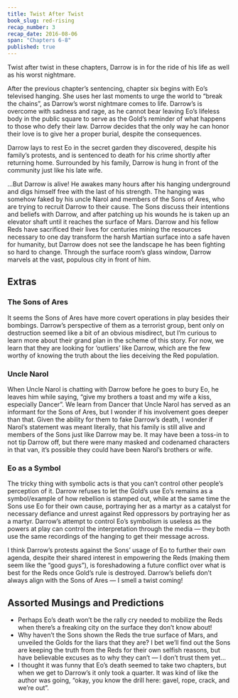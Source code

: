 ```yaml
---
title: Twist After Twist
book_slug: red-rising
recap_number: 3
recap_date: 2016-08-06
span: "Chapters 6-8"
published: true
---
```

Twist after twist in these chapters, Darrow is in for the ride of his life as well as his worst nightmare. 

After the previous chapter’s sentencing, chapter six begins with Eo’s televised hanging. She uses her last moments to urge the world to “break the chains”, as Darrow’s worst nightmare comes to life. Darrow’s is overcome with sadness and rage, as he cannot bear leaving Eo’s lifeless body in the public square to serve as the Gold’s reminder of what happens to those who defy their law. Darrow decides that the only way he can honor their love is to give her a proper burial, despite the consequences. 

Darrow lays to rest Eo in the secret garden they discovered, despite his family’s protests, and is sentenced to death for his crime shortly after returning home. Surrounded by his family, Darrow is hung in front of the community just like his late wife.

…But Darrow is alive! He awakes many hours after his hanging underground and digs himself free with the last of his strength. The hanging was somehow faked by his uncle Narol and members of the Sons of Ares, who are trying to recruit Darrow to their cause. The Sons discuss their intentions and beliefs with Darrow, and after patching up his wounds he is taken up an elevator shaft until it reaches the surface of Mars. Darrow and his fellow Reds have sacrificed their lives for centuries mining the resources necessary to one day transform the harsh Martian surface into a safe haven for humanity, but Darrow does not see the landscape he has been fighting so hard to change. Through the surface room’s glass window, Darrow marvels at the vast, populous city in front of him.

## Extras

### The Sons of Ares
It seems the Sons of Ares have more covert operations in play besides their bombings. Darrow’s perspective of them as a terrorist group, bent only on destruction seemed like a bit of an obvious misdirect, but I’m curious to learn more about their grand plan in the scheme of this story. For now, we learn that they are looking for ‘outliers’ like Darrow, which are the few worthy of knowing the truth about the lies deceiving the Red population.

### Uncle Narol
When Uncle Narol is chatting with Darrow before he goes to bury Eo, he leaves him while saying, “give my brothers a toast and my wife a kiss, especially Dancer”. We learn from Dancer that Uncle Narol has served as an informant for the Sons of Ares, but I wonder if his involvement goes deeper than that. Given the ability for them to fake Darrow’s death, I wonder if Narol’s statement was meant literally, that his family is still alive and members of the Sons just like Darrow may be. It may have been a toss-in to not tip Darrow off, but there were many masked and codenamed characters in that van, it’s possible they could have been Narol’s brothers or wife.

### Eo as a Symbol
The tricky thing with symbolic acts is that you can’t control other people’s perception of it. Darrow refuses to let the Gold’s use Eo’s remains as a symbol/example of how rebellion is stamped out, while at the same time the Sons use Eo for their own cause, portraying her as a martyr as a catalyst for necessary defiance and unrest against Red oppressors by portraying her as a martyr. Darrow’s attempt to control Eo’s symbolism is useless as the powers at play can control the interpretation through the media — they both use the same recordings of the hanging to get their message across.

I think Darrow’s protests against the Sons’ usage of Eo to further their own agenda, despite their shared interest in empowering the Reds (making them seem like the “good guys”), is foreshadowing a future conflict over what is best for the Reds once Gold’s rule is destroyed. Darrow’s beliefs don’t always align with the Sons of Ares — I smell a twist coming!


## Assorted Musings and Predictions
- Perhaps Eo’s death won’t be the rally cry needed to mobilize the Reds when there’s a freaking city on the surface they don’t know about!
- Why haven’t the Sons shown the Reds the true surface of Mars, and unveiled the Golds for the liars that they are? I bet we’ll find out the Sons are keeping the truth from the Reds for their own selfish reasons, but have believable excuses as to why they can’t — I don’t trust them yet…
- I thought it was funny that Eo’s death seemed to take two chapters, but when we get to Darrow’s it only took a quarter. It was kind of like the author was going, “okay, you know the drill here: gavel, rope, crack, and we’re out”.